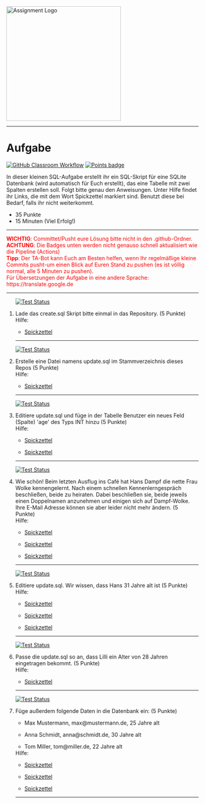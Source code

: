 <img src="https://3.bp.blogspot.com/-VdxnwsQC46k/WUE-wWtj3VI/AAAAAAAAbbE/EsX2rnx6sRkz6AZ3ojgSrSsvKubbyjyQwCLcBGAs/s1600/Sqlite.jpg" alt="Assignment Logo" width="300"/>

---
# Aufgabe
[![GitHub Classroom Workflow](https://github.com/helsoc7/sql-update/actions/workflows/classroom.yml/badge.svg)](https://github.com/helsoc7/sql-update/actions/workflows/classroom.yml) [![Points badge](../../blob/badges/.github/badges/points.svg)](../../actions) 

In dieser kleinen SQL-Aufgabe erstellt ihr ein SQL-Skript für eine SQLite Datenbank (wird automatisch für Euch erstellt), das eine Tabelle mit zwei Spalten erstellen soll. 
 Folgt bitte genau den Anweisungen. Unter Hilfe findet ihr Links, die mit dem Wort Spickzettel markiert sind. Benutzt diese bei Bedarf, falls ihr nicht weiterkommt. 

* 35 Punkte
* 15 Minuten (Viel Erfolg!)

---
<p><span style='color:red;'><b>WICHTIG</b>: Committet/Pusht eure Lösung bitte nicht in den .github-Ordner.<br/> <b>ACHTUNG</b>: Die Badges unten werden nicht genauso schnell aktualisiert wie die Pipeline (Actions)<br/><b>Tipp</b>: Der TA-Bot kann Euch am Besten helfen, wenn Ihr regelmäßige kleine Commits pusht-um einen Blick auf Euren Stand zu pushen (es ist völlig normal, alle 5 Minuten zu pushen).<br/>Für Übersetzungen der Aufgabe in eine andere Sprache: https://translate.google.de <br/></span> </p>

---
<ol>

[![Test Status](../../blob/badges/.github/badges/testStatus_1.svg)](../../actions)  
<li> Lade das create.sql Skript bitte einmal in das Repository. (5 Punkte)</li>
Hilfe: 
<ul><li><a href="">Spickzettel</a></li></ul> 

---

[![Test Status](../../blob/badges/.github/badges/testStatus_2.svg)](../../actions)  
<li> Erstelle eine Datei namens update.sql im Stammverzeichnis dieses Repos (5 Punkte)</li>
Hilfe: 
<ul><li><a href="">Spickzettel</a></li></ul> 

---

[![Test Status](../../blob/badges/.github/badges/testStatus_3.svg)](../../actions)  
<li> Editiere update.sql und füge in der Tabelle Benutzer ein neues Feld (Spalte) 'age' des Typs INT hinzu (5 Punkte)</li>
Hilfe: 
<ul><li><a href="https://www.w3schools.com/SQl/sql_alter.asp">Spickzettel</a></li></ul> 
<ul><li><a href="https://sqlite.org/lang_altertable.html">Spickzettel</a></li></ul> 

---

[![Test Status](../../blob/badges/.github/badges/testStatus_4.svg)](../../actions)  
<li> Wie schön! Beim letzten Ausflug ins Café hat Hans Dampf die nette Frau Wolke kennengelernt. Nach einem schnellen Kennenlerngespräch beschließen, beide zu heiraten. Dabei beschließen sie, beide jeweils einen Doppelnamen anzunehmen und einigen sich auf Dampf-Wolke. Ihre E-Mail Adresse können sie aber leider nicht mehr ändern.   (5 Punkte)</li>
Hilfe: 
<ul><li><a href="https://www.w3schools.com/SQL/sql_update.asp">Spickzettel</a></li></ul> 
<ul><li><a href="https://www.sqlite.org/lang_update.html">Spickzettel</a></li></ul> 
<ul><li><a href="https://www.sqlitetutorial.net/sqlite-update/">Spickzettel</a></li></ul> 

---

[![Test Status](../../blob/badges/.github/badges/testStatus_5.svg)](../../actions)  
<li> Editiere update.sql. Wir wissen, dass Hans 31 Jahre alt ist (5 Punkte)</li>
Hilfe: 
<ul><li><a href="https://www.w3schools.com/SQl/sql_where.asp">Spickzettel</a></li></ul> 
<ul><li><a href="https://sqldocs.org/sqlite/sqlite-where-clause/">Spickzettel</a></li></ul> 
<ul><li><a href="https://www.sqlitetutorial.net/sqlite-where/#:~:text=When%20evaluating%20a%20SELECT%20statement%20with%20a%20WHERE,previous%20step%20with%20columns%20in%20the%20SELECT%20clause.">Spickzettel</a></li></ul> 

---

[![Test Status](../../blob/badges/.github/badges/testStatus_6.svg)](../../actions)  
<li> Passe die update.sql so an, dass Lilli ein Alter von 28 Jahren eingetragen bekommt. (5 Punkte)</li>
Hilfe: 
<ul><li><a href="https://sqldocs.org/sqlite/sqlite-where-clause/">Spickzettel</a></li></ul> 

---

[![Test Status](../../blob/badges/.github/badges/testStatus_7.svg)](../../actions)  
<li> Füge außerdem folgende Daten in die Datenbank ein: (5 Punkte)</li>
<ul><li> Max Mustermann, max@mustermann.de, 25 Jahre alt</li></ul>
<ul><li> Anna Schmidt, anna@schmidt.de, 30 Jahre alt</li></ul>
<ul><li> Tom Miller, tom@miller.de, 22 Jahre alt</li></ul>
Hilfe: 
<ul><li><a href="https://www.w3schools.com/sql/sql_insert.asp">Spickzettel</a></li></ul> 
<ul><li><a href="https://www.sqlite.org/lang_insert.html">Spickzettel</a></li></ul> 
<ul><li><a href="https://www.sqlitetutorial.net/sqlite-insert/">Spickzettel</a></li></ul> 

---
</ol>
